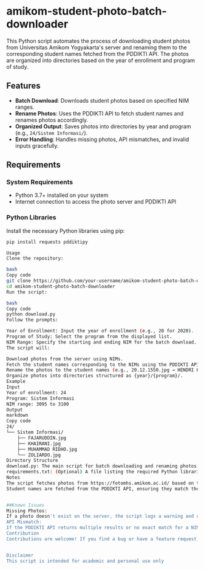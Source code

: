 # amikom-student-photo-batch-downloader
This Python script automates the process of downloading student photos from Universitas Amikom Yogyakarta's server and renaming them to the corresponding student names fetched from the PDDIKTI API. The photos are organized into directories based on the year of enrollment and program of study.


## Features
- **Batch Download**: Downloads student photos based on specified NIM ranges.
- **Rename Photos**: Uses the PDDIKTI API to fetch student names and renames photos accordingly.
- **Organized Output**: Saves photos into directories by year and program (e.g., `24/Sistem Informasi/`).
- **Error Handling**: Handles missing photos, API mismatches, and invalid inputs gracefully.

## Requirements
### System Requirements
- Python 3.7+ installed on your system
- Internet connection to access the photo server and PDDIKTI API

### Python Libraries
Install the necessary Python libraries using pip:
```bash
pip install requests pddiktipy

Usage
Clone the repository:

bash
Copy code
git clone https://github.com/your-username/amikom-student-photo-batch-downloader.git
cd amikom-student-photo-batch-downloader
Run the script:

bash
Copy code
python download.py
Follow the prompts:

Year of Enrollment: Input the year of enrollment (e.g., 20 for 2020).
Program of Study: Select the program from the displayed list.
NIM Range: Specify the starting and ending NIM for the batch download.
The script will:

Download photos from the server using NIMs.
Fetch the student names corresponding to the NIMs using the PDDIKTI API.
Rename the photos to the student names (e.g., 20.12.1550.jpg → HENDRI KURNIAWAN.jpg).
Organize photos into directories structured as {year}/{program}/.
Example
Input
Year of enrollment: 24
Program: Sistem Informasi
NIM range: 3095 to 3100
Output
markdown
Copy code
24/
└── Sistem Informasi/
    ├── FAJARUDDIN.jpg
    ├── KHAIRANI.jpg
    ├── MUHAMMAD RIDHO.jpg
    └── ZOLIARDO.jpg
Directory Structure
download.py: The main script for batch downloading and renaming photos.
requirements.txt: (Optional) A file listing the required Python libraries.
Notes
The script fetches photos from https://fotomhs.amikom.ac.id/ based on the NIM.
Student names are fetched from the PDDIKTI API, ensuring they match the exact NIM and university (UNIVERSITAS AMIKOM YOGYAKARTA).


##Known Issues
Missing Photos:
If a photo doesn't exist on the server, the script logs a warning and continues.
API Mismatch:
If the PDDIKTI API returns multiple results or no exact match for a NIM, the photo will not be renamed.
Contribution
Contributions are welcome! If you find a bug or have a feature request, feel free to open an issue or submit a pull request.


Disclaimer
This script is intended for academic and personal use only
